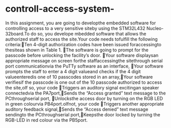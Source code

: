 # controll-access-system-
In this assignment, you are going to developthe embedded software for controlling access to a very sensitive siteby using the STM32L432 Nucleo-32board.To do so, you develope mbedded software that allows the authorized staff to access the site.Your code needs tofulfill the following criteria:Ten 4-digit authorization codes have been issued foraccessingto thesiteas shown in Table 1. The software is going to prompt for the passcode before unlocking the facility’s door. Your software displaysan appropriate message on screen forthe staffaccessingthe sitethrough serial port communicationvia the PuTTy software as an interface, Your software prompts the staff to enter a 4 digit valueand checks if the 4 digit valueenteredis one of 10 passcodes stored in an array,Your software verifiesif the passcode is one out of the 10 passcode authorized to access the site,oIf so, your code Triggers an auditory signal excitingan speaker connectedvia the PA7port,Sends the “Access granted” text message to the PCthroughserial port, Unlocksthe access door by turning on the RGB LED in green colourvia PB4port.oIfnot, your code Triggers another appropriate auditory feedback signal,Sends the “Access denied” text message sendingto the PCthroughserial port,Keepsthe door locked by turning the RGB-LED in red colour via the PB5port.
